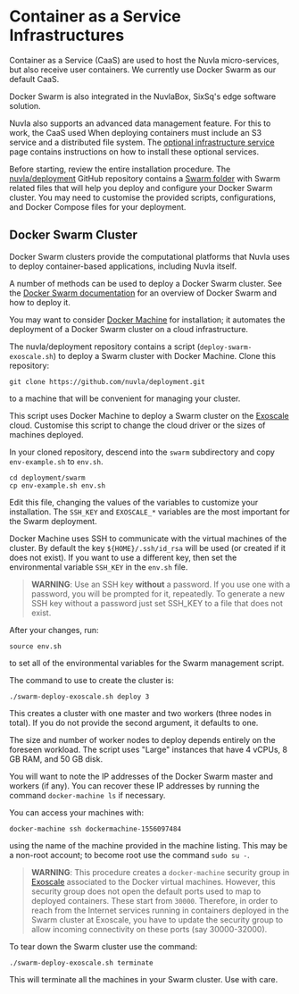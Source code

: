 Container as a Service Infrastructures
============================

Container as a Service (CaaS) are used to host the Nuvla micro-services, but also receive user containers. We currently use Docker Swarm as our default CaaS.

Docker Swarm is also integrated in the NuvlaBox, SixSq's edge software solution.

Nuvla also supports an advanced data management feature. For this to work, the CaaS used When deploying containers must include an S3 service and a distributed file system.  The [optional infrastructure service](optional-services.html) page contains instructions on how to install these optional services. 

Before starting, review the entire installation procedure.  The [nuvla/deployment](https://github.com/nuvla/deployment) GitHub repository contains a [Swarm folder](https://github.com/nuvla/deployment/tree/master/swarm) with Swarm related files that will help you deploy and configure your Docker Swarm cluster.  You may need to customise the provided scripts, configurations, and Docker Compose files for your deployment.

## Docker Swarm Cluster

Docker Swarm clusters provide the computational platforms that Nuvla
uses to deploy container-based applications, including Nuvla itself.

A number of methods can be used to deploy a Docker Swarm cluster.  See the [Docker Swarm documentation](https://docs.docker.com/engine/swarm/) for an overview of Docker Swarm and how to deploy it.

You may want to consider [Docker Machine](https://docs.docker.com/machine/) for installation; it automates the deployment of a Docker Swarm cluster on a cloud infrastructure.

The nuvla/deployment repository contains a script
(`deploy-swarm-exoscale.sh`) to deploy a Swarm cluster with Docker
Machine. Clone this repository:

    git clone https://github.com/nuvla/deployment.git

to a machine that will be convenient for managing your cluster.

This script uses Docker Machine to deploy a Swarm cluster on the
[Exoscale](https://exoscale.ch) cloud. Customise this script to change
the cloud driver or the sizes of machines deployed.

In your cloned repository, descend into the `swarm` subdirectory and
copy `env-example.sh` to `env.sh`. 

    cd deployment/swarm
    cp env-example.sh env.sh

Edit this file, changing the values of the variables to customize your installation. The `SSH_KEY` and `EXOSCALE_*` variables are the most important for the Swarm deployment.

Docker Machine uses SSH to communicate with the virtual machines of
the cluster. By default the key `${HOME}/.ssh/id_rsa` will be used (or
created if it does not exist). If you want to use a different key,
then set the environmental variable `SSH_KEY` in the `env.sh` file.

> **WARNING**: Use an SSH key **without** a password. If you use one
> with a password, you will be prompted for it, repeatedly. To
> generate a new SSH key without a password just set SSH_KEY to a file
> that does not exist.

After your changes, run:

    source env.sh

to set all of the environmental variables for the Swarm management
script. 

The command to use to create the cluster is:

    ./swarm-deploy-exoscale.sh deploy 3

This creates a cluster with one master and two workers (three nodes in
total). If you do not provide the second argument, it defaults to one.

The size and number of worker nodes to deploy depends entirely on the
foreseen workload. The script uses "Large" instances that have 4
vCPUs, 8 GB RAM, and 50 GB disk.

You will want to note the IP addresses of the Docker Swarm master and
workers (if any). You can recover these IP addresses by running the
command `docker-machine ls` if necessary.

You can access your machines with:

    docker-machine ssh dockermachine-1556097484    

using the name of the machine provided in the machine listing. This
may be a non-root account; to become root use the command `sudo su -`.

> **WARNING**: This procedure creates a `docker-machine` security group in [Exoscale](https://exoscale.ch) associated to the Docker virtual machines. However, this security group does not open the default ports used to map to deployed containers. These start from `30000`. Therefore, in order to reach from the Internet services running in containers deployed in the Swarm cluster at Exoscale, you have to update the security group to allow incoming connectivity on these ports (say 30000-32000).

To tear down the Swarm cluster use the command:

    ./swarm-deploy-exoscale.sh terminate

This will terminate all the machines in your Swarm cluster. Use with care.
